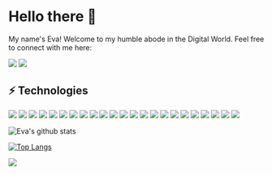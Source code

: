 # Hello there 👋

My name's Eva! Welcome to my humble abode in the Digital World. Feel free to connect with me here:

<img src = "https://img.shields.io/badge/evazolotarev-%230077B5.svg?&style=for-the-badge&logo=linkedin&logoColor=white" />
<img src = "https://www.linkedin.com/in/eva-zolotarev//evazolotarev-%230077B5.svg?&style=for-the-badge&logo=linkedin&logoColor=white" />

## ⚡️ Technologies 

<img src = "https://img.shields.io/badge/c++%20-%2300599C.svg?&style=for-the-badge&logo=c%2B%2B&logoColor=white" /> <img src = "https://img.shields.io/badge/c%23%20-%23239120.svg?&style=for-the-badge&logo=c-sharp&logoColor=white" />
<img src = "https://img.shields.io/badge/java-%23ED8B00.svg?&style=for-the-badge&logo=java&logoColor=white" />
<img src = "https://img.shields.io/badge/swift-%23FA7343.svg?&style=for-the-badge&logo=swift&logoColor=white" />
<img src = "https://img.shields.io/badge/tableau%20-%23E97627.svg?&style=for-the-badge&logo=tableau&logoColor=white" />
<img src = "https://img.shields.io/badge/angular%20-%23DD0031.svg?&style=for-the-badge&logo=angular&logoColor=white" />
<img src = "https://img.shields.io/badge/bootstrap%20-%23563D7C.svg?&style=for-the-badge&logo=bootstrap&logoColor=white" />
<img src = "https://img.shields.io/badge/mysql-%2300f.svg?&style=for-the-badge&logo=mysql&logoColor=white" />
<img src = "https://img.shields.io/badge/slack%20-%234A154B.svg?&style=for-the-badge&logo=slack&logoColor=white" />
<img src = "https://img.shields.io/badge/ApacheMaven%20-%23C71A36.svg?&style=for-the-badge&logo=apache&logoColor=white" />
<img src = "https://img.shields.io/badge/jenkins%20-%23D24939.svg?&style=for-the-badge&logo=jenkins&logoColor=white" />
<img src = "https://img.shields.io/badge/html%20-%23E34F26.svg?&style=for-the-badge&logo=html5&logoColor=white" />
<img src = "https://img.shields.io/badge/linux%20-%23FCC624.svg?&style=for-the-badge&logo=linux&logoColor=white" />
<img src = "https://img.shields.io/badge/spring%20-%236DB33F.svg?&style=for-the-badge&logo=spring&logoColor=white" />
<img src = "https://img.shields.io/badge/node.js%20-%23339933.svg?&style=for-the-badge&logo=node.js&logoColor=white" />
<img src = "https://img.shields.io/badge/css3%20-%231572B6.svg?&style=for-the-badge&logo=css3&logoColor=white" />
<img src = "https://img.shields.io/badge/xcode%20-%231575F9.svg?&style=for-the-badge&logo=xcode&logoColor=white" />
<img src = "https://img.shields.io/badge/typescript%20-%23007ACC.svg?&style=for-the-badge&logo=typescript&logoColor=white" />
<img src = "https://img.shields.io/badge/BitBucket%20-%230052CC.svg?&style=for-the-badge&logo=bitbucket&logoColor=white" />
<img src = "https://img.shields.io/badge/jira%20-%230052CC.svg?&style=for-the-badge&logo=jira&logoColor=white" />
<img src = "https://img.shields.io/badge/eclipse%20-%232C2255.svg?&style=for-the-badge&logo=eclipse&logoColor=white" />
<img src = "https://img.shields.io/badge/visualstudio%20-%235C2D91.svg?&style=for-the-badge&logo=visualstudio&logoColor=white" />
<img src = "https://img.shields.io/badge/splunk%20-%23000000.svg?&style=for-the-badge&logo=splunk&logoColor=white" />

>
![Eva's github stats](https://github-readme-stats.vercel.app/api?username=ezolo&theme=algolia&show_icons=true)
>
[![Top Langs](https://github-readme-stats.vercel.app/api/top-langs/?username=ezolo&layout&theme=algolia)](https://github.com/ezolo/github-readme-stats)

![](https://komarev.com/ghpvc/?username=ezolo&color=blue)
